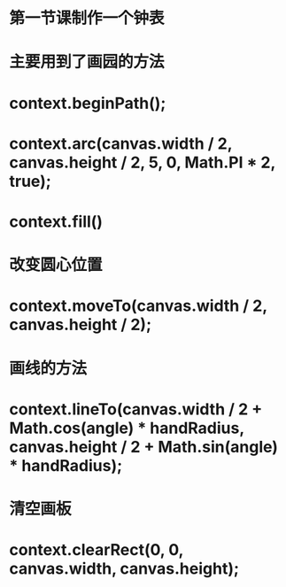 # 第一节课制作一个钟表

# 主要用到了画园的方法

# context.beginPath();
# context.arc(canvas.width / 2, canvas.height / 2, 5, 0, Math.PI * 2, true);
# context.fill()

# 改变圆心位置

# context.moveTo(canvas.width / 2, canvas.height / 2);

# 画线的方法

# context.lineTo(canvas.width / 2 + Math.cos(angle) * handRadius, canvas.height / 2 + Math.sin(angle) * handRadius);

# 清空画板

# context.clearRect(0, 0, canvas.width, canvas.height);



```